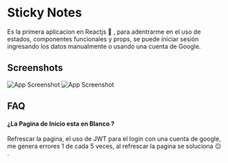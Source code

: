 
# Sticky Notes

Es la primera aplicacion en Reactjs :tada: , para adentrarme en el uso de estados, componentes funcionales y props, se puede iniciar sesión ingresando los datos manualmente o usando una cuenta de Google.




## Screenshots

![App Screenshot](https://i.postimg.cc/13zptrcp/screenshoot1.png)
![App Screenshot](https://i.postimg.cc/6Q2nV6Pq/screenshoot3.png)



## FAQ

#### ¿La Pagina de Inicio esta en Blanco ?

Refrescar la pagina, el uso de JWT para el login con una cuenta de google, me genera errores 1 de cada 5 veces, al refrescar la pagina se soluciona :neutral_face: .


